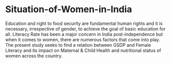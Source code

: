 # Situation-of-Women-in-India

Education and right to food security are fundamental human rights and it is necessary,
irrespective of gender, to achieve the goal of basic education for all. Literacy Rate has been a
major concern in India post-independence but when it comes to women, there are numerous
factors that come into play. The present study seeks to find a relation between GSDP and
Female Literacy and its impact on Maternal & Child Health and nutritional status of women
across the country.
